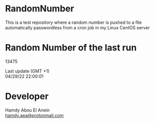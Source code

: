# RandomNumber    
This is a test repository where a random number is pushed to a file automatically passwordless from a cron job in my Linux CentOS server    
# Random Number of the last run   
13475
      
Last update (GMT +1)    
04/29/22 22:00:01
# Developer    
Hamdy Abou El Anein   
hamdy.aea@protonmail.com
